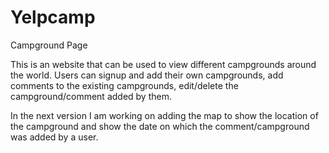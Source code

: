 # Yelpcamp
Campground Page

This is an website that can be used to view different campgrounds around the world. Users can signup and add their own campgrounds, add 
comments to the existing campgrounds, edit/delete the campground/comment added by them.

In the next version I am working on adding the map to show the location of the campground and show the date on which the 
comment/campground was added by a user.

